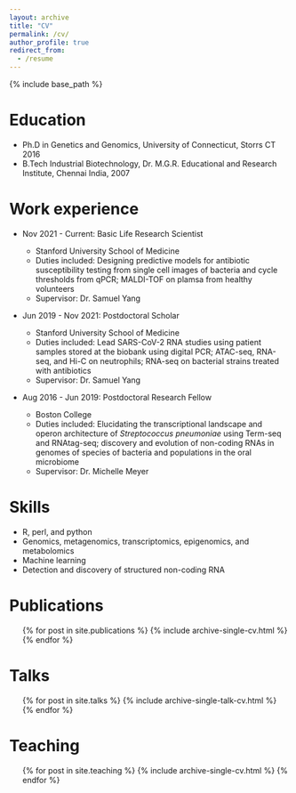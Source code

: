 ```yaml
---
layout: archive
title: "CV"
permalink: /cv/
author_profile: true
redirect_from:
  - /resume
---
```


{% include base_path %}

Education
======
* Ph.D in Genetics and Genomics, University of Connecticut, Storrs CT 2016
* B.Tech Industrial Biotechnology, Dr. M.G.R. Educational and Research Institute, Chennai India, 2007

Work experience
======
* Nov 2021 - Current: Basic Life Research Scientist
  * Stanford University School of Medicine
  * Duties included: Designing predictive models for antibiotic susceptibility testing from single cell images of bacteria and cycle thresholds from qPCR; MALDI-TOF on plamsa from healthy volunteers 
  * Supervisor: Dr. Samuel Yang

* Jun 2019 - Nov 2021: Postdoctoral Scholar
  * Stanford University School of Medicine
  * Duties included: Lead SARS-CoV-2 RNA studies using patient samples stored at the biobank using digital PCR; ATAC-seq, RNA-seq, and Hi-C on neutrophils; RNA-seq on bacterial strains treated with antibiotics
  * Supervisor: Dr. Samuel Yang

* Aug 2016 - Jun 2019: Postdoctoral Research Fellow
  * Boston College
  * Duties included: Elucidating the transcriptional landscape and operon architecture of *Streptococcus pneumoniae* using Term-seq and RNAtag-seq; discovery and evolution of non-coding RNAs in genomes of species of bacteria and populations in the oral microbiome 
  * Supervisor: Dr. Michelle Meyer

Skills
======
* R, perl, and python
* Genomics, metagenomics, transcriptomics, epigenomics, and metabolomics
* Machine learning
* Detection and discovery of structured non-coding RNA

Publications
======
  <ul>{% for post in site.publications %}
    {% include archive-single-cv.html %}
  {% endfor %}</ul>
  
Talks
======
  <ul>{% for post in site.talks %}
    {% include archive-single-talk-cv.html %}
  {% endfor %}</ul>
  
Teaching
======
  <ul>{% for post in site.teaching %}
    {% include archive-single-cv.html %}
  {% endfor %}</ul>
  
